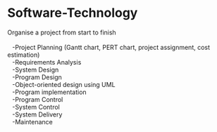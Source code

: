 # Software-Technology
Organise a project from start to finish <br /> <br />
  &ensp; -Project Planning (Gantt chart, PERT chart, project assignment, cost estimation) <br />
  &ensp; -Requirements Analysis <br />
  &ensp; -System Design <br />
  &ensp; -Program Design <br />
  &ensp; -Object-oriented design using UML <br />
  &ensp; -Program implementation <br />
  &ensp; -Program Control <br />
  &ensp; -System Control <br /> 
  &ensp; -System Delivery <br />
  &ensp; -Maintenance <br />

